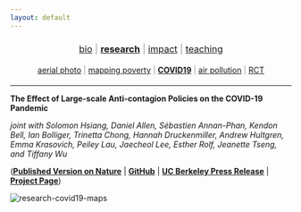 ```yaml
---
layout: default
---
```


<div align="center">
	<h3 style="color: #999; font-weight: 400;">
	<a href="http://luna-yue-huang.com/index.html">bio</a> | <a href="http://luna-yue-huang.com/research.html"><b>research</b></a> | <a href="http://luna-yue-huang.com/impact.html">impact</a> | <a href="http://luna-yue-huang.com/teaching.html">teaching</a><br>
	</h3>
</div>
<div align="center">
	<h4 style="color: #999; font-weight: 400;">
	<a href="http://luna-yue-huang.com/research-aerial.html">aerial photo</a> | <a href="http://luna-yue-huang.com/research-jmp.html">mapping poverty</a> | <a href="http://luna-yue-huang.com/research-covid19.html"><b>COVID19</b></a> | <a href="http://luna-yue-huang.com/research-pollution.html">air pollution</a> | <a href="http://luna-yue-huang.com/research-rct.html">RCT</a>
	</h4>
</div>

----

__The Effect of Large-scale Anti-contagion Policies on the COVID-19 Pandemic__

_joint with Solomon Hsiang, Daniel Allen, Sébastien Annan-Phan, Kendon Bell, Ian Bolliger, Trinetta Chong, Hannah Druckenmiller, Andrew Hultgren, Emma Krasovich, Peiley Lau, Jaecheol Lee, Esther Rolf, Jeanette Tseng, and Tiffany Wu_

([__Published Version on Nature__](https://www.nature.com/articles/s41586-020-2404-8) &#124; [__GitHub__](https://github.com/bolliger32/gpl-covid) &#124; [__UC Berkeley Press Release__](https://news.berkeley.edu/2020/06/08/emergency-covid-19-measures-prevented-more-than-500-million-infections-study-finds/) &#124; [__Project Page__](http://www.globalpolicy.science/covid19))

![research-covid19-maps](http://luna-yue-huang.com/assets/img/research-covid19-maps.jpg)
